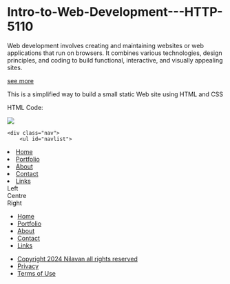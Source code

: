 # Intro-to-Web-Development---HTTP-5110

Web development involves creating and maintaining websites or web applications that run on browsers. It combines various technologies, design principles, and coding to build functional, interactive, and visually appealing sites.

[see more](https://mediaarts.humber.ca/programs/web-development.html)


This is a simplified way to build a small static Web site using HTML and CSS

HTML Code:

<!DOCTYPE html>
<html lang="en">
    <head>
        <title>Nilavan's Web site</title>
        <link href="styles/style.css" rel="stylesheet" type="text/css">
    </head>
    <body>
        <div class="box"><img src="38D73EC2-95A6-4DCB-BA58-911F22A6923E_1_105_c.jpeg" id="squriel"/></div>
    
	<div class="nav">
    	<ul id="navlist"> 
<li><a href="index.html">Home</a></li> 
			<li><a href="portfolio.html">Portfolio</a></li> 
			<li><a href="about.html">About</a></li> 
			<li><a href="contact.html">Contact</a></li> 
			<li><a href="links.html">Links</a></li> 
		</ul>
</div>

<div class="left">Left</div>
<div class="centre">Centre</div>
<div class="right">Right</div>

<div class="lower_nav">
    <ul id="navlist"> 
            <li><a href="index.html">Home</a></li> 
        <li><a href="portfolio.html">Portfolio</a></li> 
        <li><a href="about.html">About</a></li> 
        <li><a href="contact.html">Contact</a></li> 
        <li><a href="links.html">Links</a></li>
    </ul> 
</div>

<div class="legal"> <ul id="navlist"> <li><a href="copyright.html">Copyright 2024 Nilavan all rights reserved</a></li><li> <a href="privacy.html">Privacy</a></li> <li><a href="terms.html">Terms of Use</a></li></ul></div>


</body>
</html>